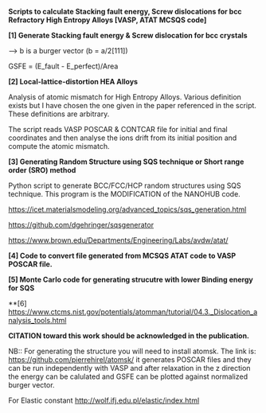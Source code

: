 **Scripts to calculate Stacking fault energy, Screw dislocations for bcc Refractory High Entropy Alloys [VASP, ATAT MCSQS code]**

**[1] Generate Stacking fault energy & Screw dislocation for bcc crystals**

--> b is a burger vector (b = a/2[111])

GSFE = (E_fault - E_perfect)/Area

**[2] Local-lattice-distortion HEA Alloys**

Analysis of atomic mismatch for High Entropy Alloys. Various definition exists but I have chosen the one given in the paper referenced in the script. These definitions are arbitrary.

The script reads VASP POSCAR & CONTCAR file for initial and final coordinates and then analyse the ions drift from its initial position and compute the atomic mismatch.

**[3] Generating Random Structure using SQS technique or Short range order (SRO) method**

Python script to generate BCC/FCC/HCP random structures using SQS technique. This program is the MODIFICATION of the NANOHUB code.

https://icet.materialsmodeling.org/advanced_topics/sqs_generation.html 

https://github.com/dgehringer/sqsgenerator 

https://www.brown.edu/Departments/Engineering/Labs/avdw/atat/

**[4] Code to convert file generated from MCSQS ATAT code to VASP POSCAR file.**

**[5] Monte Carlo code for generating strucutre with lower Binding energy for SQS**

**[6] https://www.ctcms.nist.gov/potentials/atomman/tutorial/04.3._Dislocation_analysis_tools.html

**CITATION toward this work should be acknowledged in the publication.**

NB:: For generating the structure you will need to install atomsk. The link is:
https://github.com/pierrehirel/atomsk/ 
it generates POSCAR files and they can be run independently with VASP and after relaxation in the z direction
the energy can be calulated and GSFE can be plotted against normalized burger vector.

For Elastic constant
http://wolf.ifj.edu.pl/elastic/index.html
